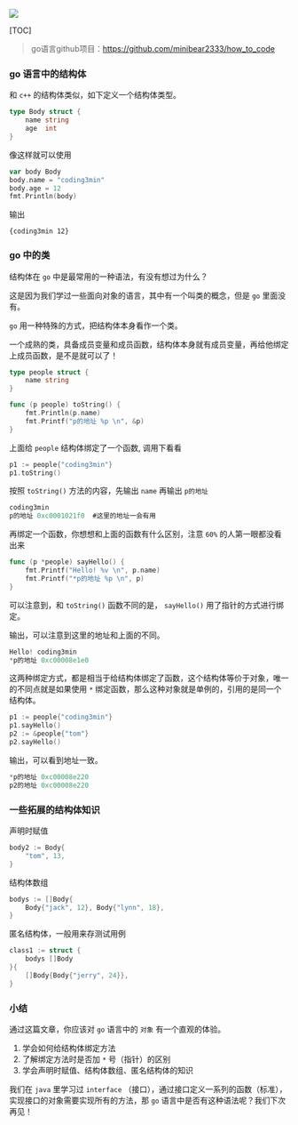 
![](https://coding3min.oss-accelerate.aliyuncs.com/coding3min/2020-05-15-151837.jpg)


[TOC]
> go语言github项目：https://github.com/minibear2333/how_to_code

### go 语言中的结构体

和 `c++` 的结构体类似，如下定义一个结构体类型。

```Go
type Body struct {
	name string
	age  int
}
```

像这样就可以使用

```Go
var body Body
body.name = "coding3min"
body.age = 12
fmt.Println(body)
```

输出

```
{coding3min 12}
```

### go 中的类

结构体在 `go` 中是最常用的一种语法，有没有想过为什么？

这是因为我们学过一些面向对象的语言，其中有一个叫类的概念，但是 `go` 里面没有。

`go` 用一种特殊的方式，把结构体本身看作一个类。

一个成熟的类，具备成员变量和成员函数，结构体本身就有成员变量，再给他绑定上成员函数，是不是就可以了！

```Go
type people struct {
	name string
}

func (p people) toString() {
	fmt.Println(p.name)
	fmt.Printf("p的地址 %p \n", &p)
}
```

上面给 `people` 结构体绑定了一个函数, 调用下看看

```Go
p1 := people{"coding3min"}
p1.toString()
```

按照 `toString()` 方法的内容，先输出 `name` 再输出 `p的地址`

```Go
coding3min
p的地址 0xc0001021f0  #这里的地址一会有用
```

再绑定一个函数，你想想和上面的函数有什么区别，注意 `60%` 的人第一眼都没看出来

```Go
func (p *people) sayHello() {
	fmt.Printf("Hello! %v \n", p.name)
	fmt.Printf("*p的地址 %p \n", p)
}
```

可以注意到，和 `toString()` 函数不同的是， `sayHello()` 用了指针的方式进行绑定。

输出，可以注意到这里的地址和上面的不同。

```Go
Hello! coding3min
*p的地址 0xc00008e1e0
```

这两种绑定方式，都是相当于给结构体绑定了函数，这个结构体等价于对象，唯一的不同点就是如果使用 `*` 绑定函数，那么这种对象就是单例的，引用的是同一个结构体。

```Go
p1 := people{"coding3min"}
p1.sayHello()
p2 := &people{"tom"}
p2.sayHello()
```

输出，可以看到地址一致。

```Go
*p的地址 0xc00008e220
p2的地址 0xc00008e220
```

### 一些拓展的结构体知识

声明时赋值

```Go
body2 := Body{
	"tom", 13,
}
```

结构体数组

```Go
bodys := []Body{
	Body{"jack", 12}, Body{"lynn", 18},
}
```

匿名结构体，一般用来存测试用例

```Go
class1 := struct {
	bodys []Body
}{
	[]Body{Body{"jerry", 24}},
}
```

### 小结

通过这篇文章，你应该对 `go` 语言中的 `对象` 有一个直观的体验。

1. 学会如何给结构体绑定方法
2. 了解绑定方法时是否加 `*` 号（指针）的区别
3. 学会声明时赋值、结构体数组、匿名结构体的知识

我们在 `java` 里学习过 `interface` （接口），通过接口定义一系列的函数（标准），实现接口的对象需要实现所有的方法，那 `go` 语言中是否有这种语法呢？我们下次再见！
